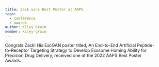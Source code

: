 ```yaml
---
title: Zack wins Best Poster at AAPS
tags: 
  - conference
  - awards
author: Kiley Graim
member: kiley-graim
---
```


Congrats Zack! His ExoGAN poster titled, An End-to-End Artificial Peptide-to-Receptor Targeting Strategy to Develop Exosome Homing Ability for Precision Drug Delivery, received one of the 2022 AAPS Best Poster Awards.

